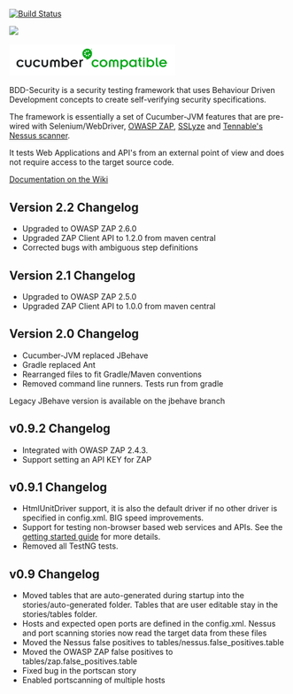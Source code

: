 [![Build Status](https://travis-ci.org/nicolasiltis/bdd-security.svg?branch=bugfix%2Fregex_bug)](https://travis-ci.org/nicolasiltis/bdd-security)


![](https://www.continuumsecurity.net/wp-content/uploads/2016/10/bdd-security160.png) 

<img src="https://github.com/cucumber-ltd/brand/blob/master/images/svg/tm/cucumber-compatible-black.svg" width="300"/>

BDD-Security is a security testing framework that uses Behaviour Driven Development concepts to create self-verifying security specifications.

The framework is essentially a set of Cucumber-JVM features that are pre-wired with Selenium/WebDriver, [OWASP ZAP](https://www.owasp.org/index.php/OWASP_Zed_Attack_Proxy_Project), [SSLyze](https://github.com/nabla-c0d3/sslyze) and [Tennable's Nessus scanner](http://www.tenable.com/products/nessus-vulnerability-scanner).

It tests Web Applications and API's from an external point of view and does not require access to the target source code.

[Documentation on the Wiki](https://github.com/continuumsecurity/bdd-security/wiki)

## Version 2.2 Changelog
- Upgraded to OWASP ZAP 2.6.0
- Upgraded ZAP Client API to 1.2.0 from maven central
- Corrected bugs with ambiguous step definitions

## Version 2.1 Changelog
- Upgraded to OWASP ZAP 2.5.0
- Upgraded ZAP Client API to 1.0.0 from maven central

## Version 2.0 Changelog
- Cucumber-JVM replaced JBehave
- Gradle replaced Ant
- Rearranged files to fit Gradle/Maven conventions
- Removed command line runners. Tests run from gradle

Legacy JBehave version is available on the jbehave branch

## v0.9.2 Changelog
- Integrated with OWASP ZAP 2.4.3.
- Support setting an API KEY for ZAP

## v0.9.1 Changelog
- HtmlUnitDriver support, it is also the default driver if no other driver is specified in config.xml.  BIG speed improvements.
- Support for testing non-browser based web services and APIs.  See the [getting started guide](https://github.com/continuumsecurity/bdd-security/wiki/2-Getting-Started) for more details.
- Removed all TestNG tests.

## v0.9 Changelog
- Moved tables that are auto-generated during startup into the stories/auto-generated folder. Tables that are user editable stay in the stories/tables folder.
- Hosts and expected open ports are defined in the config.xml.  Nessus and port scanning stories now read the target data from these files
- Moved the Nessus false positives to tables/nessus.false_positives.table
- Moved the OWASP ZAP false positives to tables/zap.false_positives.table
- Fixed bug in the portscan story
- Enabled portscanning of multiple hosts

